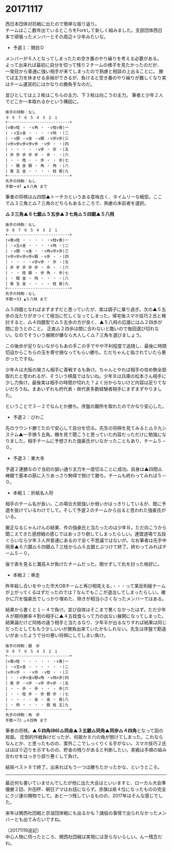 # 20171117

西日本団体対抗戦に出たので簡単な振り返り。  
チームはここ数年出ているところをForkして新しく組みました。支部団体西日本で頑張ったメンバーとその周辺＋少年みたいな。

* 予選１：関目Ｄ

メンバーが６人となってしまったため空き番のやり繰りを考える必要がある。
よって出来れば最初に自分を切って残り２チームの様子を見たかったのだが、
一発目から普通に強い相手が来てしまったので熟慮と相談の上出ることに。
勝てば主力を休ませる余裕ができるが、負けると空き番のやり繰りが難しくなり実はチーム運営的にはかなりの勝負手なのだ。

並びとしては上２枚はこちらの主力、下３枚は向こうの主力。
筆者と少年２人でどこか一本取れるかという構図に。

```
後手の持駒：なし 
９ ８ ７ ６ ５ ４ ３ ２ １ 
+---------------------------+ 
|v香v桂 ・ ・v角 ・ ・v桂v香|一 
| ・v玉v金 ・ ・ ・ ・v飛 ・|二 
| ・v銀 ・v金 ・v銀 ・v歩v歩|三 
|v歩v歩v歩v歩v歩 ・v歩 ・ ・|四 
| ・ ・ ・ ・ ・v歩 ・ 歩 ・|五 
| 歩 歩 歩 歩 歩 ・ 歩 ・ ・|六 
| ・ ・ 桂 ・ ・ 歩 ・ ・ 歩|七 
| ・ 銀 金 銀 ・ 角 ・ 飛 ・|八 
| 香 玉 金 ・ ・ ・ ・ 桂 香|九 
+---------------------------+ 
先手の持駒：なし 
手数＝47 ▲４八角 まで
```

筆者の将棋は△四間▲トーチカというある意味古く、タイムリーな戦型。ここで△３三角と△７三角のどちらもあるところで、熟慮の末前者を選択。

**△３三角▲６七銀△５五歩▲３七角△５四銀▲５八飛**

```
後手の持駒：なし 
９ ８ ７ ６ ５ ４ ３ ２ １ 
+---------------------------+ 
|v香v桂 ・ ・ ・ ・ ・v桂v香|一 
| ・v玉v金 ・ ・ ・ ・v飛 ・|二 
| ・v銀 ・v金 ・ ・v角v歩v歩|三 
|v歩v歩v歩v歩v銀 ・v歩 ・ ・|四 
| ・ ・ ・ ・v歩v歩 ・ 歩 ・|五 
| 歩 歩 歩 歩 歩 ・ 歩 ・ ・|六 
| ・ ・ 桂 銀 ・ 歩 角 ・ 歩|七 
| ・ 銀 金 ・ 飛 ・ ・ ・ ・|八 
| 香 玉 金 ・ ・ ・ ・ 桂 香|九 
+---------------------------+ 
先手の持駒：なし 
手数＝53 ▲５八飛 まで
```

△５四銀となればまずまずだと思っていたが、実は調子に乗り過ぎ。次の▲５五歩の当たりがきつくて相当に忙しくなってしまった。帰宅後スマホ技巧２氏と検討すると、△４四銀型で△５五歩の方が良く、▲５八飛の応援には△２四歩が間に合うとのこと。
正直△２四歩は間に合わないと酷いので毎回選び切れない。なのでそういう展開が嫌なら大人しく△７三角を選びましょう。

この後歩が足りないながらもあの手この手でやや不利程度で追随し、最後に時間切迫からこちらの玉を寄せ損なってもらい勝ち。ただちゃんと指されていたら悪かったですね。

少年Ａは大阪の巽さん相手に善戦するも負け。ちゃんとやれば相手の攻め駒全部取れたと思われるが、そういう棋風ではないね。少年Ｂは兵庫の松本さん相手に少し力負け。最後実は相手の時間が切れた？よく分からないけど内容は足りてないだろうね。まあいずれも府代表・県代表多数経験者相手にまずまずやりました。

ということで３－２でなんとか勝ち。序盤の難所を取れたのでかなり安心した。

* 予選２：びわこ

先のラウンド勝てたので安心して自分を切る。先生の将棋を見てみると△９九システム▲一手損５五角。機を見て聞こうと思っていた内容だっただけに勉強になりました。相手チームに予想された強豪氏がいなかったこともあり、チーム５－０。

* 予選３：東大寺

予選２連勝なので当初の狙い通り主力を一度切ることに成功。自身は▲四間△棒銀で基本の筋に入りあっさり駒得で捌けて勝ち。チームも終わってみれば５－０。

* 本戦１：折紙名人将

相手のチーム名が長い。この場合大抵強いか弱いかはっきりしているが、既に予選を抜けているわけでして。そして予選２のチームから出ると思われた強豪氏がいる。

厳正なるじゃんけんの結果、件の強豪氏と当たったのは少年Ｂ。ただ向こうから聞こえてきた感想戦の感じではあっさり倒してしまったらしい。連盟道場で五段ぐらいなら少年３人共普通にあるので全く不思議ではないが。なお筆者は先手中飛車▲６六銀△６四銀△７三桂から△６五銀とぶつけて終了。終わってみればチーム５－０。

後で表を見ると灘高Ａが負けたチームだった。期せずして仇を討った格好に。

* 本戦２：単走

昨年殺し合いをやった市大OBチームと再び相見える。・・・って某反則級チームが上がってくるはずだったのでは？なんでもここが退治してしまったらしい。確かに穴を強豪氏でしっかり埋めた、隙きが相当小さくなったメンバーではある。

結果から書くと１－４で負け。並び自体はそこまで悪くなかったはず。ただ少年Ａが期待勝率４割の相手に▲４五桂食らって力の出ない展開になってしまった。結果論だけど同格の違う相手と当たるなり、少年Ｂが出るなりすれば結果は同じだったとしてももう少しいいが勝負出来ていたかもしれない。先生は序盤で勘違いがあったようで分の悪い将棋にしてしまい負け。

```
後手の持駒：銀　歩　 
９ ８ ７ ６ ５ ４ ３ ２ １ 
+---------------------------+ 
|v香v桂 ・ ・ ・ ・ ・ ・v香|一 
| ・v玉v金 ・ ・ ・ ・ ・ ・|二 
|v歩v歩 ・ ・v歩 ・v桂 ・ ・|三 
| ・ ・v歩v金v銀v角 ・v飛v歩|四 
| 香 歩 ・v歩 ・v歩 歩v歩 ・|五 
| ・ ・ 歩 ・ 歩 ・ ・ ・ 歩|六 
| ・ ・ 桂 歩 ・ 歩 銀 歩 ・|七 
| ・ ・ ・ ・ 金 ・ 金 ・ 香|八 
| ・ 飛 ・ ・ ・ ・ 銀 桂 玉|九 
+---------------------------+ 
先手の持駒：角　歩　 
手数＝72 △４四角 まで
```

筆者の将棋。**▲６四角(86)△同金▲３五銀△同角▲同歩△４四角**となって図の局面。
圧倒的作戦負けだったが、何故か８六の角が捌けてしまった。これならなんとか、と思ったものの、案外ここでしっくりくる手がない。スマホ技巧２氏はほぼ０辺りを示すものの、貯金の残りがあると判断したい。実戦は手順の組み合わせをはっきり誤り悪くして負け。

結局ベスト８で終了。出来ればもう一つは勝ちたかったかな、というところ。

---

最近何も書いていませんでしたが他に出た大会はといいますと、ローカル大会準優勝２回、升田杯、朝日アマはお話にならず。赤旗は県４位になったものの完全にクジ運の賜物でして。あと一つ残しているものの、2017年はそんな感じでした。

来年は関西社団戦と京滋団体戦にも出るかも？諸般の事情で出られなかったメンバーとも出てみたいですね。

（20171119追記）  
中心人物に伺ったところ、関西社団戦は実現には至らないらしい。んー残念だわ。